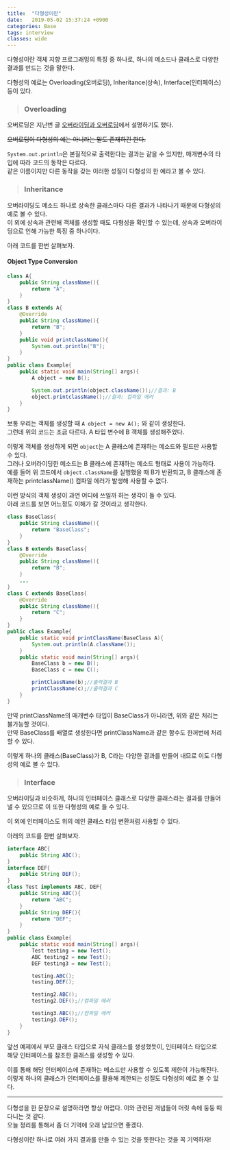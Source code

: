 ```yaml
---
title:  "다형성이란"
date:   2019-05-02 15:37:24 +0900
categories: Base
tags: interview
classes: wide
---
```


다형성이란 객체 지향 프로그래밍의 특징 중 하나로, 하나의 메소드나 클래스로 다양한 결과를 만드는 것을 말한다.  
  
다형성의 예로는 Overloading(오버로딩), Inheritance(상속), Interface(인터페이스) 등이 있다.  
  
> ### Overloading

오버로딩은 지난번 글 [오버라이딩과 오버로딩](https://2ssue.github.io/programming_knowledge/190428_PJI/)에서 설명하기도 했다.  

~~오버로딩이 다형성의 예는 아니라는 말도 존재하긴 한다.~~
  
`System.out.println`은 본질적으로 출력한다는 결과는 같을 수 있지만, 매개변수의 타입에 따라 코드의 동작은 다르다.  
같은 이름이지만 다른 동작을 갖는 이러한 성질이 다형성의 한 예라고 볼 수 있다.  
  
> ### Inheritance

오버라이딩도 메소드 하나로 상속한 클래스마다 다른 결과가 나타나기 때문에 다형성의 예로 볼 수 있다.  
이 외에 상속과 관련해 객체를 생성할 때도 다형성을 확인할 수 있는데, 상속과 오버라이딩으로 인해 가능한 특징 중 하나이다.  
  
아래 코드를 한번 살펴보자.  

#### Object Type Conversion
  
```java
class A{
    public String className(){
        return "A";
    }
}
class B extends A{
    @Override
    public String className(){
        return "B";
    }
    public void printclassName(){
        System.out.println("B");
    }
}
public class Example{
    public static void main(String[] args){
        A object = new B();

        System.out.println(object.className());//결과: B
        object.printclassName();//결과: 컴파일 에러
    }
}
```

보통 우리는 객체를 생성할 때 `A object = new A();` 와 같이 생성한다.  
그런데 위의 코드는 조금 다르다. A 타입 변수에 B 객체를 생성해주었다.  
  
이렇게 객체를 생성하게 되면 `object`는 A 클래스에 존재하는 메소드와 필드만 사용할 수 있다.  
그러나 오버라이딩한 메소드는 B 클래스에 존재하는 메소드 형태로 사용이 가능하다.  
예를 들어 위 코드에서 `object.className`를 실행했을 때 B가 반환되고, B 클래스에 존재하는 printclassName() 컴파일 에러가 발생해 사용할 수 없다.  
  
이런 방식의 객체 생성이 과연 어디에 쓰일까 하는 생각이 들 수 있다.  
아래 코드를 보면 어느정도 이해가 갈 것이라고 생각한다.  
  
```java
class BaseClass{
    public String className(){
        return "BaseClass";
    }
}
class B extends BaseClass{
    @Override
    public String className(){
        return "B";
    }
    ...
}
class C extends BaseClass{
    @Override
    public String className(){
        return "C";
    }
}
public class Example{
    public static void printClassName(BaseClass A){
        System.out.println(A.className());
    }
    public static void main(String[] args){
        BaseClass b = new B();
        BaseClass c = new C();

        printClassName(b);//출력결과 B
        printClassName(c);//출력결과 C
    }
}
```
  
만약 printClassName의 매개변수 타입이 BaseClass가 아니라면, 위와 같은 처리는 불가능할 것이다.  
만약 BaseClass를 배열로 생성한다면 printClassName과 같은 함수도 한꺼번에 처리할 수 있다.  
  
이렇게 하나의 클래스(BaseClass)가 B, C라는 다양한 결과를 만들어 내므로 이도 다형성의 예로 볼 수 있다.  
  
> ### Interface

오버라이딩과 비슷하게, 하나의 인터페이스 클래스로 다양한 클래스라는 결과를 만들어낼 수 있으므로 이 또한 다형성의 예로 들 수 있다.  
  
이 외에 인터페이스도 위의 예인 클래스 타입 변환처럼 사용할 수 있다.  
  
아래의 코드를 한번 살펴보자.  

```java
interface ABC{
    public String ABC();
}
interface DEF{
    public String DEF();
}
class Test implements ABC, DEF{
    public String ABC(){
        return "ABC";
    }
    public String DEF(){
        return "DEF";
    }
}
public class Example{
    public static void main(String[] args){
        Test testing = new Test();
        ABC testing2 = new Test();
        DEF testing3 = new Test();

        testing.ABC();
        testing.DEF();

        testing2.ABC();
        testing2.DEF();//컴파일 에러

        testing3.ABC();//컴파일 에러
        testing3.DEF();
    }
}
```

앞선 예제에서 부모 클래스 타입으로 자식 클래스를 생성했듯이, 인터페이스 타입으로 해당 인터페이스를 참조한 클래스를 생성할 수 있다.  
  
이를 통해 해당 인터페이스에 존재하는 메소드만 사용할 수 있도록 제한이 가능해진다.  
이렇게 하나의 클래스가 인터페이스를 활용해 제한되는 성질도 다형성의 예로 볼 수 있다.  

___

다형성을 한 문장으로 설명하라면 항상 어렵다. 이와 관련된 개념들이 머릿 속에 둥둥 떠다니는 것 같다.  
오늘 정리를 통해서 좀 더 기억에 오래 남았으면 좋겠다.  
  
다형성이란 하나로 여러 가지 결과를 만들 수 있는 것을 뜻한다는 것을 꼭 기억하자!  